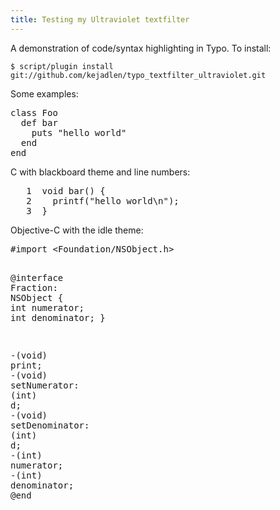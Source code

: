 ```yaml
---
title: Testing my Ultraviolet textfilter
---
```


A demonstration of code/syntax highlighting in Typo. To install:

```console
$ script/plugin install git://github.com/kejadlen/typo_textfilter_ultraviolet.git
  ```

Some examples:

<div class="UltraViolet">
<pre class="idle">class Foo
  def bar
    puts <span class="String"><span class="String">"</span>hello world<span class="String">"</span></span>
  end
end
</pre>
</div>

C with blackboard theme and line numbers:

<div class="UltraViolet">
<pre class="blackboard"><span class="line-numbers">   1 </span> <span class="Storage">void</span> bar() {
<span class="line-numbers">   2 </span>   <span class="Support">printf</span>(<span class="String"><span class="String">"</span>hello world<span class="Constant">\n</span><span class="String">"</span></span>);
<span class="line-numbers">   3 </span> }
</pre>
</div>

Objective-C with the idle theme:

<div class="UltraViolet">
<pre class="idle">#<span class="Keyword">import</span> <span class="String"><span class="String">&lt;</span>Foundation/NSObject.h<span class="String">&gt;</span></span>

<span class="Storage"><span class="Storage">@</span>interface</span> <span class="TypeName">Fraction</span>: <span class="InheritedClass">NSObject</span> {
    <span class="Storage">int</span> numerator;
    <span class="Storage">int</span> denominator;
}

-(<span class="Storage">void</span>) <span class="FunctionName">print</span>;
-(<span class="Storage">void</span>) <span class="FunctionName">setNumerator</span><span class="FunctionName"><span class="FunctionName">:</span></span> (<span class="Storage">int</span>) <span class="FunctionArgument">d</span>;
-(<span class="Storage">void</span>) <span class="FunctionName">setDenominator</span><span class="FunctionName"><span class="FunctionName">:</span></span> (<span class="Storage">int</span>) <span class="FunctionArgument">d</span>;
-(<span class="Storage">int</span>) <span class="FunctionName">numerator</span>;
-(<span class="Storage">int</span>) <span class="FunctionName">denominator</span>;
<span class="Storage"><span class="Storage">@</span>end</span>
</pre>
</div>

<script type="text/javascript">
var head = document.getElementsByTagName('head')[0];
var link = document.createElement('link');
link.rel = 'stylesheet';
link.href = '/assets/{{ page.title | slugify}}/blackboard.css';
head.appendChild(link);
var link = document.createElement('link');
link.rel = 'stylesheet';
link.href = '/assets/{{ page.title | slugify}}/idle.css';
head.appendChild(link);
</script>
